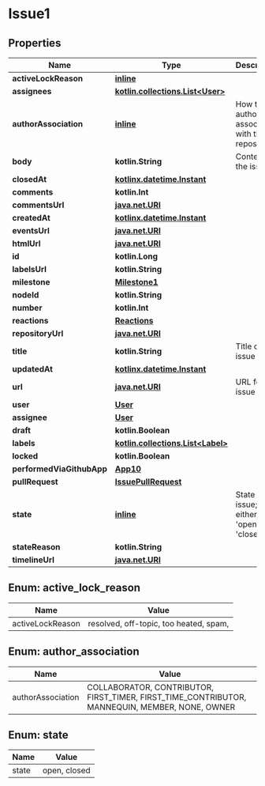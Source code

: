 
# Issue1

## Properties
Name | Type | Description | Notes
------------ | ------------- | ------------- | -------------
**activeLockReason** | [**inline**](#ActiveLockReason) |  | 
**assignees** | [**kotlin.collections.List&lt;User&gt;**](User.md) |  | 
**authorAssociation** | [**inline**](#AuthorAssociation) | How the author is associated with the repository. | 
**body** | **kotlin.String** | Contents of the issue | 
**closedAt** | [**kotlinx.datetime.Instant**](kotlinx.datetime.Instant.md) |  | 
**comments** | **kotlin.Int** |  | 
**commentsUrl** | [**java.net.URI**](java.net.URI.md) |  | 
**createdAt** | [**kotlinx.datetime.Instant**](kotlinx.datetime.Instant.md) |  | 
**eventsUrl** | [**java.net.URI**](java.net.URI.md) |  | 
**htmlUrl** | [**java.net.URI**](java.net.URI.md) |  | 
**id** | **kotlin.Long** |  | 
**labelsUrl** | **kotlin.String** |  | 
**milestone** | [**Milestone1**](Milestone1.md) |  | 
**nodeId** | **kotlin.String** |  | 
**number** | **kotlin.Int** |  | 
**reactions** | [**Reactions**](Reactions.md) |  | 
**repositoryUrl** | [**java.net.URI**](java.net.URI.md) |  | 
**title** | **kotlin.String** | Title of the issue | 
**updatedAt** | [**kotlinx.datetime.Instant**](kotlinx.datetime.Instant.md) |  | 
**url** | [**java.net.URI**](java.net.URI.md) | URL for the issue | 
**user** | [**User**](User.md) |  | 
**assignee** | [**User**](User.md) |  |  [optional]
**draft** | **kotlin.Boolean** |  |  [optional]
**labels** | [**kotlin.collections.List&lt;Label&gt;**](Label.md) |  |  [optional]
**locked** | **kotlin.Boolean** |  |  [optional]
**performedViaGithubApp** | [**App10**](App10.md) |  |  [optional]
**pullRequest** | [**IssuePullRequest**](IssuePullRequest.md) |  |  [optional]
**state** | [**inline**](#State) | State of the issue; either &#39;open&#39; or &#39;closed&#39; |  [optional]
**stateReason** | **kotlin.String** |  |  [optional]
**timelineUrl** | [**java.net.URI**](java.net.URI.md) |  |  [optional]


<a id="ActiveLockReason"></a>
## Enum: active_lock_reason
Name | Value
---- | -----
activeLockReason | resolved, off-topic, too heated, spam, 


<a id="AuthorAssociation"></a>
## Enum: author_association
Name | Value
---- | -----
authorAssociation | COLLABORATOR, CONTRIBUTOR, FIRST_TIMER, FIRST_TIME_CONTRIBUTOR, MANNEQUIN, MEMBER, NONE, OWNER


<a id="State"></a>
## Enum: state
Name | Value
---- | -----
state | open, closed




